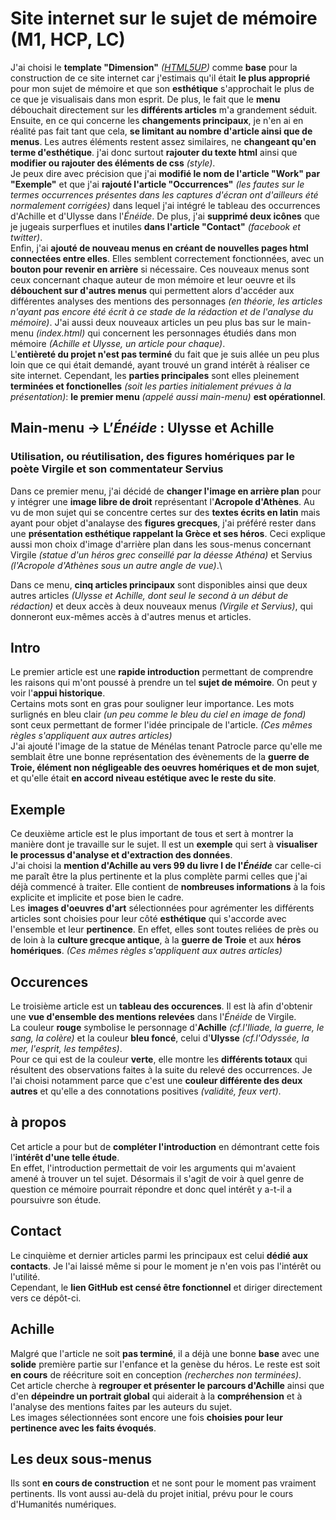 # Site internet sur le sujet de mémoire (M1, HCP, LC)

J'ai choisi le **template "Dimension"** _([HTML5UP](https://html5up.net/dimension))_ comme **base** pour la construction de ce site internet car j'estimais qu'il était **le plus approprié** pour mon sujet de mémoire et que son **esthétique** s'approchait le plus de ce que je visualisais dans mon esprit. De plus, le fait que le **menu** débouchait directement sur les **différents articles** m'a grandement séduit.\
Ensuite, en ce qui concerne les **changements principaux**, je n'en ai en réalité pas fait tant que cela, **se limitant au nombre d'article ainsi que de menus**. Les autres éléments restent assez similaires, ne **changeant qu'en terme d'esthétique**. j'ai donc surtout **rajouter du texte html** ainsi que **modifier ou rajouter des éléments de css** _(style)_.\
Je peux dire avec précision que j'ai **modifié le nom de l'article "Work" par "Exemple"** et que j'ai **rajouté l'article "Occurrences"** _(les fautes sur le termes occurrences présentes dans les captures d'écran ont d'ailleurs été normalement corrigées)_ dans lequel j'ai intégré le tableau des occurrences d'Achille et d'Ulysse dans l'_Énéide_. De plus, j'ai **supprimé deux icônes** que je jugeais surperflues et inutiles **dans l'article "Contact"** _(facebook et twitter)_.\
Enfin, j'ai **ajouté de nouveau menus en créant de nouvelles pages html connectées entre elles**. Elles semblent correctement fonctionnées, avec un **bouton pour revenir en arrière** si nécessaire. Ces nouveaux menus sont ceux concernant chaque auteur de mon mémoire et leur oeuvre et ils **débouchent sur d'autres menus** qui permettent alors d'accéder aux différentes analyses des mentions des personnages _(en théorie, les articles n'ayant pas encore été écrit à ce stade de la rédaction et de l'analyse du mémoire)_. J'ai aussi deux nouveaux articles un peu plus bas sur le main-menu _(index.html)_ qui concernent les personnages étudiés dans mon mémoire _(Achille et Ulysse, un article pour chaque)_.\
L'**entièreté du projet n'est pas terminé** du fait que je suis allée un peu plus loin que ce qui était demandé, ayant trouvé un grand intérêt à réaliser ce site internet. Cependant, les **parties principales** sont elles pleinement **terminées et fonctionelles** _(soit les parties initialement prévues à la présentation)_: **le premier menu** _(appelé aussi main-menu)_ **est opérationnel**.

## Main-menu -> L’_Énéide_ : Ulysse et Achille
### Utilisation, ou réutilisation, des figures homériques par le poète Virgile et son commentateur Servius

Dans ce premier menu, j'ai décidé de **changer l'image en arrière plan** pour y intégrer une **image libre de droit** représentant l'**Acropole d'Athènes**. Au vu de mon sujet qui se concentre certes sur des **textes écrits en latin** mais ayant pour objet d'analayse des **figures grecques**, j'ai préféré rester dans une **présentation esthétique rappelant la Grèce et ses héros**. Ceci explique aussi mon choix d'image d'arrière plan dans les sous-menus concernant Virgile _(statue d'un héros grec conseillé par la déesse Athéna)_ et Servius _(l'Acropole d'Athènes sous un autre angle de vue)_.\

Dans ce menu, **cinq articles principaux** sont disponibles ainsi que deux autres articles _(Ulysse et Achille, dont seul le second à un début de rédaction)_ et deux accès à deux nouveaux menus _(Virgile et Servius)_, qui donneront eux-mêmes accès à d'autres menus et articles.

## Intro
Le premier article est une **rapide introduction** permettant de comprendre les raisons qui m'ont poussé à prendre un tel **sujet de mémoire**. On peut y voir l'**appui historique**.\
Certains mots sont en gras pour souligner leur importance. Les mots surlignés en bleu clair _(un peu comme le bleu du ciel en image de fond)_ sont ceux permettant de former l'idée principale de l'article. _(Ces mêmes règles s'appliquent aux autres articles)_\
J'ai ajouté l'image de la statue de Ménélas tenant Patrocle parce qu'elle me semblait être une bonne représentation des évènements de la **guerre de Troie, élément non négligeable des oeuvres homériques et de mon sujet**, et qu'elle était **en accord niveau estétique avec le reste du site**.

## Exemple
Ce deuxième article est le plus important de tous et sert à montrer la manière dont je travaille sur le sujet. Il est un **exemple** qui sert à **visualiser le processus d'analyse et d'extraction des données**.\
J'ai choisi la **mention d'Achille au vers 99 du livre I de l'_Énéide_** car celle-ci me paraît être la plus pertinente et la plus complète parmi celles que j'ai déjà commencé à traiter. Elle contient de **nombreuses informations** à la fois explicite et implicite et pose bien le cadre.\
Les **images d'oeuvres d'art** sélectionnées pour agrémenter les différents articles sont choisies pour leur côté **esthétique** qui s'accorde avec l'ensemble et leur **pertinence**. En effet, elles sont toutes reliées de près ou de loin à la **culture grecque antique**, à la **guerre de Troie** et aux **héros homériques**. _(Ces mêmes règles s'appliquent aux autres articles)_

## Occurences
Le troisième article est un **tableau des occurences**. Il est là afin d'obtenir une **vue d'ensemble des mentions relevées** dans l'_Énéide_ de Virgile.\
La couleur **rouge** symbolise le personnage d'**Achille** _(cf.l'Iliade, la guerre, le sang, la colère)_ et la couleur **bleu foncé**, celui d'**Ulysse** _(cf.l'Odyssée, la mer, l'esprit, les tempêtes)_.\
Pour ce qui est de la couleur **verte**, elle montre les **différents totaux** qui résultent des observations faites à la suite du relevé des occurrences. Je l'ai choisi notamment parce que c'est une **couleur différente des deux autres** et qu'elle a des connotations positives _(validité, feux vert)_.

## à propos
Cet article a pour but de **compléter l'introduction** en démontrant cette fois l'**intérêt d'une telle étude**.\
En effet, l'introduction permettait de voir les arguments qui m'avaient amené à trouver un tel sujet. Désormais il s'agit de voir à quel genre de question ce mémoire pourrait répondre et donc quel intérêt y a-t-il a poursuivre son étude.

## Contact
Le cinquième et dernier articles parmi les principaux est celui **dédié aux contacts**. Je l'ai laissé même si pour le moment je n'en vois pas l'intérêt ou l'utilité.\
Cependant, le **lien GitHub est censé être fonctionnel** et diriger directement vers ce dépôt-ci.

## Achille
Malgré que l'article ne soit **pas terminé**, il a déjà une bonne **base** avec une **solide** première partie sur l'enfance et la genèse du héros. Le reste est soit **en cours** de réécriture soit en conception _(recherches non terminées)_.\
Cet article cherche à **regrouper et présenter le parcours d'Achille** ainsi que d'en **dépeindre un portrait global** qui aiderait à la **compréhension** et à l'analyse des mentions faites par les auteurs du sujet.\
Les images sélectionnées sont encore une fois **choisies pour leur pertinence avec les faits évoqués**.

## Les deux sous-menus
Ils sont **en cours de construction** et ne sont pour le moment pas vraiment pertinents. Ils vont aussi au-delà du projet initial, prévu pour le cours d'Humanités numériques.
